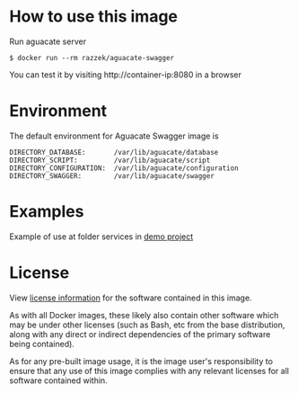 # How to use this image

Run aguacate server

```shell
$ docker run --rm razzek/aguacate-swagger
```

You can test it by visiting http://container-ip:8080 in a browser


# Environment

The default environment for Aguacate Swagger image is

```
DIRECTORY_DATABASE:       /var/lib/aguacate/database
DIRECTORY_SCRIPT:         /var/lib/aguacate/script
DIRECTORY_CONFIGURATION:  /var/lib/aguacate/configuration
DIRECTORY_SWAGGER:        /var/lib/aguacate/swagger
```

# Examples

Example of use at folder services in [demo project](https://github.com/mcnew/aguacate-swagger-demo)

# License
View [license information](https://www.apache.org/licenses/LICENSE-2.0) for the software contained in this image.

As with all Docker images, these likely also contain other software which may be under other licenses (such as Bash, etc from the base distribution, along with any direct or indirect dependencies of the primary software being contained).

As for any pre-built image usage, it is the image user's responsibility to ensure that any use of this image complies with any relevant licenses for all software contained within.
